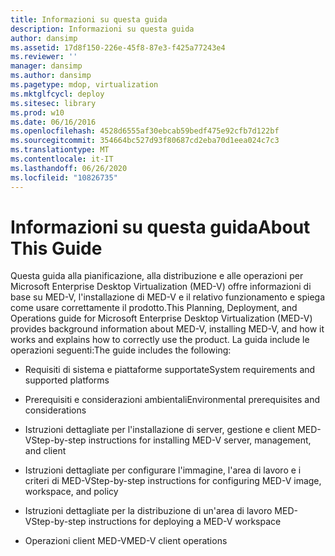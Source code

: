```yaml
---
title: Informazioni su questa guida
description: Informazioni su questa guida
author: dansimp
ms.assetid: 17d8f150-226e-45f8-87e3-f425a77243e4
ms.reviewer: ''
manager: dansimp
ms.author: dansimp
ms.pagetype: mdop, virtualization
ms.mktglfcycl: deploy
ms.sitesec: library
ms.prod: w10
ms.date: 06/16/2016
ms.openlocfilehash: 4528d6555af30ebcab59bedf475e92cfb7d122bf
ms.sourcegitcommit: 354664bc527d93f80687cd2eba70d1eea024c7c3
ms.translationtype: MT
ms.contentlocale: it-IT
ms.lasthandoff: 06/26/2020
ms.locfileid: "10826735"
---
```

# <span data-ttu-id="5e145-103">Informazioni su questa guida</span><span class="sxs-lookup"><span data-stu-id="5e145-103">About This Guide</span></span>


<span data-ttu-id="5e145-104">Questa guida alla pianificazione, alla distribuzione e alle operazioni per Microsoft Enterprise Desktop Virtualization (MED-V) offre informazioni di base su MED-V, l'installazione di MED-V e il relativo funzionamento e spiega come usare correttamente il prodotto.</span><span class="sxs-lookup"><span data-stu-id="5e145-104">This Planning, Deployment, and Operations guide for Microsoft Enterprise Desktop Virtualization (MED-V) provides background information about MED-V, installing MED-V, and how it works and explains how to correctly use the product.</span></span> <span data-ttu-id="5e145-105">La guida include le operazioni seguenti:</span><span class="sxs-lookup"><span data-stu-id="5e145-105">The guide includes the following:</span></span>

-   <span data-ttu-id="5e145-106">Requisiti di sistema e piattaforme supportate</span><span class="sxs-lookup"><span data-stu-id="5e145-106">System requirements and supported platforms</span></span>

-   <span data-ttu-id="5e145-107">Prerequisiti e considerazioni ambientali</span><span class="sxs-lookup"><span data-stu-id="5e145-107">Environmental prerequisites and considerations</span></span>

-   <span data-ttu-id="5e145-108">Istruzioni dettagliate per l'installazione di server, gestione e client MED-V</span><span class="sxs-lookup"><span data-stu-id="5e145-108">Step-by-step instructions for installing MED-V server, management, and client</span></span>

-   <span data-ttu-id="5e145-109">Istruzioni dettagliate per configurare l'immagine, l'area di lavoro e i criteri di MED-V</span><span class="sxs-lookup"><span data-stu-id="5e145-109">Step-by-step instructions for configuring MED-V image, workspace, and policy</span></span>

-   <span data-ttu-id="5e145-110">Istruzioni dettagliate per la distribuzione di un'area di lavoro MED-V</span><span class="sxs-lookup"><span data-stu-id="5e145-110">Step-by-step instructions for deploying a MED-V workspace</span></span>

-   <span data-ttu-id="5e145-111">Operazioni client MED-V</span><span class="sxs-lookup"><span data-stu-id="5e145-111">MED-V client operations</span></span>

 

 





